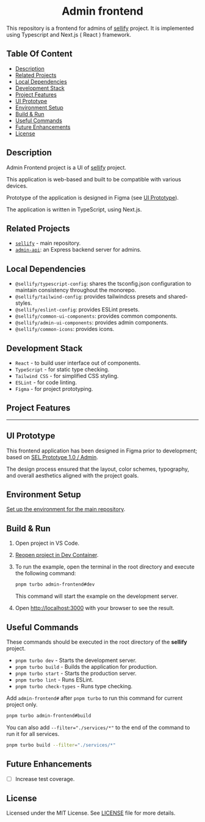<h1 align="center">
    Admin frontend
</h1>

This repository is a frontend for admins of [sellify](https://github.com/Xamarsia/sellify) project. It is implemented using Typescript and Next.js ( React ) framework.

## Table Of Content

- [Description](#description)
- [Related Projects](#related-projects)
- [Local Dependencies](#local-dependencies)
- [Development Stack](#development-stack)
- [Project Features](#project-features)
- [UI Prototype](#ui-prototype)
- [Environment Setup](#environment-setup)
- [Build & Run](#build--run)
- [Useful Commands](#useful-commands)
- [Future Enhancements](#future-enhancements)
- [License](#license)

## Description

Admin Frontend project is a UI of [sellify](https://github.com/Xamarsia/spsp-deployment) project.

This application is web-based and built to be compatible with various devices.

Prototype of the application is designed in Figma (see [UI Prototype](#ui-prototype)).

The application is written in TypeScript, using Next.js.

## Related Projects

- [`sellify`](https://github.com/Xamarsia/sellify/README.md) - main repository.
- [`admin-api`](https://github.com/Xamarsia/sellify/services/admin-api): an Express backend server for admins.

## Local Dependencies
<!-- ## Packages -->

- `@sellify/typescript-config`: shares the tsconfig.json configuration to maintain consistency throughout the monorepo.
- `@sellify/tailwind-config`: provides tailwindcss presets and shared-styles.
- `@sellify/eslint-config`:  provides ESLint presets.
- `@sellify/common-ui-components`: provides common components.
- `@sellify/admin-ui-components`: provides admin components.
- `@sellify/common-icons`: provides icons.

## Development Stack

- `React` - to build user interface out of components.
- `TypeScript` - for static type checking.
- `Tailwind CSS` - for simplified CSS styling.
- `ESLint` - for code linting.
- `Figma` - for project prototyping.

## Project Features

------

## UI Prototype

This frontend application has been designed in Figma prior to development; based on [SEL Prototype 1.0 / Admin](https://www.figma.com/design/AO5rA915a6xdGOhtnVNobW/SEL-Prototype-1.0?node-id=2003-5147&t=0EzElkWsprYyA0pO-1).

The design process ensured that the layout, color schemes, typography, and overall aesthetics aligned with the project goals.

## Environment Setup

[Set up the environment for the main repository](https://github.com/Xamarsia/sellify#environment-setup).

## Build & Run

1. Open project in VS Code.
2. [Reopen project in Dev Container](https://code.visualstudio.com/docs/devcontainers/containers).
3. To run the example, open the terminal in the root directory and execute the following command:

    ```bash
    pnpm turbo admin-frontend#dev
    ```

    This command will start the example on the development server.

4. Open <http://localhost:3000> with your browser to see the result.

## Useful Commands

These commands should be executed in the root directory of the __sellify__ project.

- `pnpm turbo dev` - Starts the development server.
- `pnpm turbo build` - Builds the application for production.
- `pnpm turbo start` - Starts the production server.
- `pnpm turbo lint` - Runs ESLint.
- `pnpm turbo check-types` - Runs type checking.

Add `admin-frontend#` after `pnpm turbo` to run this command for current project only.

```bash
pnpm turbo admin-frontend#build
```

You can also add  `--filter="./services/*"` to the end of the command to run it for all services.

```bash
pnpm turbo build --filter="./services/*"
```

## Future Enhancements

- [ ] Increase test coverage.

## License

Licensed under the MIT License. See [LICENSE](./LICENSE) file for more details.
